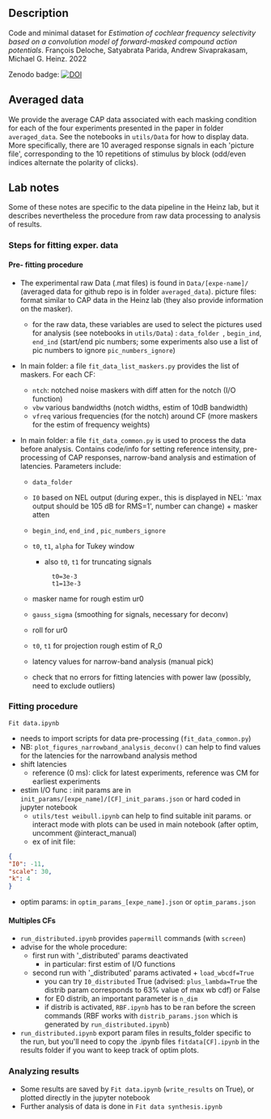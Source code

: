 

## Description 

Code and minimal dataset for *Estimation of cochlear frequency selectivity based on a convolution model of forward-masked compound action potentials*. François Deloche, Satyabrata Parida, Andrew Sivaprakasam,  Michael G. Heinz. 2022

Zenodo badge: [![DOI](https://zenodo.org/badge/476437527.svg)](https://zenodo.org/badge/latestdoi/476437527)



Averaged data
-------

We provide the average CAP data associated with each masking condition for each of the four experiments presented in the paper in folder `averaged_data`. See the notebooks in `utils/Data` for how to display data. More specifically, there are 10 averaged response signals in each 'picture file', corresponding to the 10 repetitions of stimulus by block (odd/even indices alternate the polarity of clicks).



## Lab notes 

Some of these notes are specific to the data pipeline in the Heinz lab, but it describes nevertheless the procedure from raw data processing to analysis of results.

### Steps for fitting exper. data

#### Pre- fitting procedure

* The experimental raw Data (.mat files) is found in `Data/[expe-name]/`  (averaged data for github repo is in folder `averaged_data`). picture files: format similar to CAP data in the Heinz lab (they also provide information on the  masker).

  * for the raw data, these variables are used to select the pictures used for analysis (see notebooks in `utils/Data`) : `data_folder `, `begin_ind`, `end_ind` (start/end pic numbers; some experiments also use a list of pic numbers to ignore `pic_numbers_ignore`)

* In main folder: a file `fit_data_list_maskers.py` provides the list of maskers. For each CF:

	* `ntch`: notched noise maskers with diff atten for the notch (I/O function)
	* `vbw` various bandwidths (notch widths, estim of 10dB bandwidth)
	* `vfreq` various frequencies (for the notch) around CF (more maskers for the estim of frequency weights)

* In main folder: a file `fit_data_common.py` is used to process the data before analysis. Contains code/info for setting reference intensity, pre-processing of CAP responses, narrow-band analysis and estimation of latencies. Parameters include:

	* `data_folder`

	* `I0` based on NEL output (during exper., this is displayed in NEL: 'max output should be 105 dB for RMS=1', number can change) + masker atten

	* `begin_ind`, `end_ind` , `pic_numbers_ignore`

	* `t0`, `t1`, `alpha` for Tukey window

		* also `t0`, `t1` for truncating signals 

				t0=3e-3
				t1=13e-3

	* masker name for rough estim ur0

	* `gauss_sigma` (smoothing for signals, necessary for deconv)

	* roll for ur0

	* `t0`, `t1` for projection rough estim of R_0

	* latency values for narrow-band analysis (manual pick)

	* check that no errors for fitting latencies with power law (possibly, need to exclude outliers)



### Fitting procedure

`Fit data.ipynb`

* needs to import scripts for data pre-processing (`fit_data_common.py`)
* NB: `plot_figures_narrowband_analysis_deconv()` can help to find values for the latencies for the narrowband analysis method
* shift latencies
	* reference (0 ms): click for latest experiments, reference was CM for earliest experiments
* estim I/O func : init params are in `init_params/[expe_name]/[CF]_init_params.json` or hard coded in jupyter notebook
  * `utils/test weibull.ipynb` can help to find suitable init  params. or interact mode with plots can be used in main notebook (after optim, uncomment @interact_manual)
  * ex of init file:

```json
{
"I0": -11,
"scale": 30,
"k": 4
}
```

 * optim params: in `optim_params_[expe_name].json` or `optim_params.json`

#### Multiples CFs

* `run_distributed.ipynb` provides `papermill` commands (with `screen`)
* advise for the whole procedure:
	* first run with '_distributed' params deactivated 
		* in particular: first estim of I/O functions
	* second run with '_distributed' params activated  + `load_wbcdf=True`
		* you can try `I0_distributed` True (advised: `plus_lambda=True` the distrib param corresponds to 63% value of max wb cdf) or False
		* for E0 distrib, an important parameter is `n_dim`
		* if distrib is activated, `RBF.ipynb` has to be ran before the screen commands (RBF works with `distrib_params.json` which is generated by `run_distributed.ipynb`)
* `run_distributed.ipynb` export param files in results_folder specific to the run, but you'll need to copy the .ipynb files `fitdata[CF].ipynb` in the results folder if you want to keep track of optim plots.

### Analyzing results

* Some results are saved by `Fit data.ipynb`  (`write_results` on True), or plotted directly in the jupyter notebook
* Further analysis of data is done in `Fit data synthesis.ipynb`


